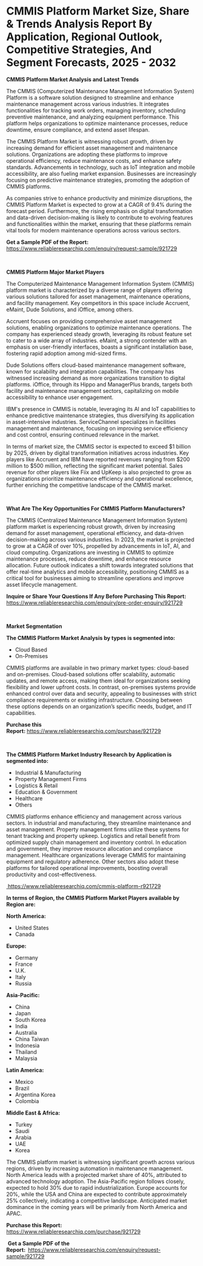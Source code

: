 <p><h1>CMMIS Platform Market Size, Share & Trends Analysis Report By Application, Regional Outlook, Competitive Strategies, And Segment Forecasts, 2025 - 2032</h1></p><p><strong>CMMIS Platform Market Analysis and Latest Trends</strong></p>
<p><p>The CMMIS (Computerized Maintenance Management Information System) Platform is a software solution designed to streamline and enhance maintenance management across various industries. It integrates functionalities for tracking work orders, managing inventory, scheduling preventive maintenance, and analyzing equipment performance. This platform helps organizations to optimize maintenance processes, reduce downtime, ensure compliance, and extend asset lifespan.</p><p>The CMMIS Platform Market is witnessing robust growth, driven by increasing demand for efficient asset management and maintenance solutions. Organizations are adopting these platforms to improve operational efficiency, reduce maintenance costs, and enhance safety standards. Advancements in technology, such as IoT integration and mobile accessibility, are also fueling market expansion. Businesses are increasingly focusing on predictive maintenance strategies, promoting the adoption of CMMIS platforms.</p><p>As companies strive to enhance productivity and minimize disruptions, the CMMIS Platform Market is expected to grow at a CAGR of 9.4% during the forecast period. Furthermore, the rising emphasis on digital transformation and data-driven decision-making is likely to contribute to evolving features and functionalities within the market, ensuring that these platforms remain vital tools for modern maintenance operations across various sectors.</p></p>
<p><strong>Get a Sample PDF of the Report:&nbsp;</strong> <a href="https://www.reliableresearchiq.com/enquiry/request-sample/921729?utm_campaign=2469&utm_medium=2&utm_source=Github&utm_content=ia&utm_term=18042025&utm_id=cmmis-platform">https://www.reliableresearchiq.com/enquiry/request-sample/921729</a></p>
<p>&nbsp;</p>
<p><strong>CMMIS Platform Major Market Players</strong></p>
<p><p>The Computerized Maintenance Management Information System (CMMIS) platform market is characterized by a diverse range of players offering various solutions tailored for asset management, maintenance operations, and facility management. Key competitors in this space include Accruent, eMaint, Dude Solutions, and iOffice, among others.</p><p>Accruent focuses on providing comprehensive asset management solutions, enabling organizations to optimize maintenance operations. The company has experienced steady growth, leveraging its robust feature set to cater to a wide array of industries. eMaint, a strong contender with an emphasis on user-friendly interfaces, boasts a significant installation base, fostering rapid adoption among mid-sized firms.</p><p>Dude Solutions offers cloud-based maintenance management software, known for scalability and integration capabilities. The company has witnessed increasing demand as more organizations transition to digital platforms. iOffice, through its Hippo and ManagerPlus brands, targets both facility and maintenance management sectors, capitalizing on mobile accessibility to enhance user engagement.</p><p>IBM's presence in CMMIS is notable, leveraging its AI and IoT capabilities to enhance predictive maintenance strategies, thus diversifying its application in asset-intensive industries. ServiceChannel specializes in facilities management and maintenance, focusing on improving service efficiency and cost control, ensuring continued relevance in the market.</p><p>In terms of market size, the CMMIS sector is expected to exceed $1 billion by 2025, driven by digital transformation initiatives across industries. Key players like Accruent and IBM have reported revenues ranging from $200 million to $500 million, reflecting the significant market potential. Sales revenue for other players like Fiix and UpKeep is also projected to grow as organizations prioritize maintenance efficiency and operational excellence, further enriching the competitive landscape of the CMMIS market.</p></p>
<p>&nbsp;</p>
<p><strong>What Are The Key Opportunities For CMMIS Platform Manufacturers?</strong></p>
<p><p>The CMMIS (Centralized Maintenance Management Information System) platform market is experiencing robust growth, driven by increasing demand for asset management, operational efficiency, and data-driven decision-making across various industries. In 2023, the market is projected to grow at a CAGR of over 10%, propelled by advancements in IoT, AI, and cloud computing. Organizations are investing in CMMIS to optimize maintenance processes, reduce downtime, and enhance resource allocation. Future outlook indicates a shift towards integrated solutions that offer real-time analytics and mobile accessibility, positioning CMMIS as a critical tool for businesses aiming to streamline operations and improve asset lifecycle management.</p></p>
<p><strong>Inquire or Share Your Questions If Any Before Purchasing This Report:</strong> <a href="https://www.reliableresearchiq.com/enquiry/pre-order-enquiry/921729?utm_campaign=2469&utm_medium=2&utm_source=Github&utm_content=ia&utm_term=18042025&utm_id=cmmis-platform">https://www.reliableresearchiq.com/enquiry/pre-order-enquiry/921729</a></p>
<p>&nbsp;</p>
<p><strong>Market Segmentation</strong></p>
<p><strong>The CMMIS Platform Market Analysis by types is segmented into:</strong></p>
<p><ul><li>Cloud Based</li><li>On-Premises</li></ul></p>
<p><p>CMMIS platforms are available in two primary market types: cloud-based and on-premises. Cloud-based solutions offer scalability, automatic updates, and remote access, making them ideal for organizations seeking flexibility and lower upfront costs. In contrast, on-premises systems provide enhanced control over data and security, appealing to businesses with strict compliance requirements or existing infrastructure. Choosing between these options depends on an organization’s specific needs, budget, and IT capabilities.</p></p>
<p><strong>Purchase this Report:&nbsp;</strong><a href="https://www.reliableresearchiq.com/purchase/921729?utm_campaign=2469&utm_medium=2&utm_source=Github&utm_content=ia&utm_term=18042025&utm_id=cmmis-platform">https://www.reliableresearchiq.com/purchase/921729</a></p>
<p>&nbsp;</p>
<p><strong>The CMMIS Platform Market Industry Research by Application is segmented into:</strong></p>
<p><ul><li>Industrial & Manufacturing</li><li>Property Management Firms</li><li>Logistics & Retail</li><li>Education & Government</li><li>Healthcare</li><li>Others</li></ul></p>
<p><p>CMMIS platforms enhance efficiency and management across various sectors. In industrial and manufacturing, they streamline maintenance and asset management. Property management firms utilize these systems for tenant tracking and property upkeep. Logistics and retail benefit from optimized supply chain management and inventory control. In education and government, they improve resource allocation and compliance management. Healthcare organizations leverage CMMIS for maintaining equipment and regulatory adherence. Other sectors also adopt these platforms for tailored operational improvements, boosting overall productivity and cost-effectiveness.</p></p>
<p><a href="https://www.reliableresearchiq.com/cmmis-platform-r921729?utm_campaign=2469&utm_medium=2&utm_source=Github&utm_content=ia&utm_term=18042025&utm_id=cmmis-platform">&nbsp;https://www.reliableresearchiq.com/cmmis-platform-r921729</a></p>
<p><strong>In terms of Region, the CMMIS Platform Market Players available by Region are:</strong></p>
<p>
    <p> <strong> North America: </strong>
        <ul>
            <li>United States</li>
            <li>Canada</li>
        </ul>
        </p> 
    <p> <strong> Europe: </strong>
        <ul>
            <li>Germany</li>
            <li>France</li>
            <li>U.K.</li>
            <li>Italy</li>
            <li>Russia</li>
        </ul>
        </p> 
    <p> <strong> Asia-Pacific: </strong>
        <ul>
            <li>China</li>
            <li>Japan</li>
            <li>South Korea</li>
            <li>India</li>
            <li>Australia</li>
            <li>China Taiwan</li>
            <li>Indonesia</li>
            <li>Thailand</li>
            <li>Malaysia</li>
        </ul>
        </p> 
    <p> <strong> Latin America: </strong>
        <ul>
            <li>Mexico</li>
            <li>Brazil</li>
            <li>Argentina Korea</li>
            <li>Colombia</li>
        </ul>
        </p> 
    <p> <strong> Middle East & Africa: </strong>
        <ul>
            <li>Turkey</li>
            <li>Saudi</li>
            <li>Arabia</li>
            <li>UAE</li>
            <li>Korea</li>
        </ul>
    </p>
    </p>
<p><p>The CMMIS platform market is witnessing significant growth across various regions, driven by increasing automation in maintenance management. North America leads with a projected market share of 40%, attributed to advanced technology adoption. The Asia-Pacific region follows closely, expected to hold 30% due to rapid industrialization. Europe accounts for 20%, while the USA and China are expected to contribute approximately 25% collectively, indicating a competitive landscape. Anticipated market dominance in the coming years will be primarily from North America and APAC.</p></p>
<p><strong>Purchase this Report: </strong><a href="https://www.reliableresearchiq.com/purchase/921729?utm_campaign=2469&utm_medium=2&utm_source=Github&utm_content=ia&utm_term=18042025&utm_id=cmmis-platform">https://www.reliableresearchiq.com/purchase/921729</a></p>
<p>&nbsp;<strong>Get a Sample PDF of the Report:&nbsp;&nbsp;</strong><a href="https://www.reliableresearchiq.com/enquiry/request-sample/921729?utm_campaign=2469&utm_medium=2&utm_source=Github&utm_content=ia&utm_term=18042025&utm_id=cmmis-platform">https://www.reliableresearchiq.com/enquiry/request-sample/921729</a></p>
<p><strong></strong></p>
<p><p></p><p></p><p></p></p>